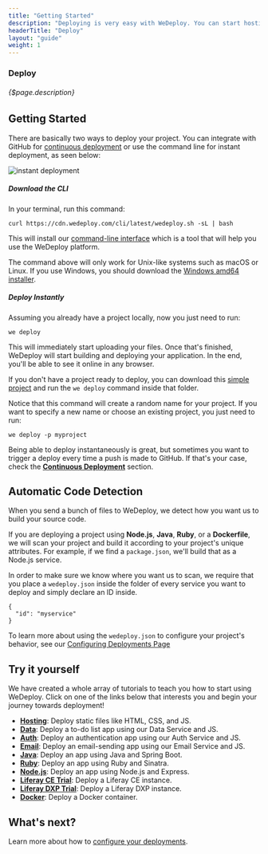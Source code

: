 ```yaml
---
title: "Getting Started"
description: "Deploying is very easy with WeDeploy. You can start hosting your project, building a database, or even authenticating users within a couple of minutes!"
headerTitle: "Deploy"
layout: "guide"
weight: 1
---
```


### Deploy

###### {$page.description}

<article id="1">

## Getting Started

There are basically two ways to deploy your project. You can integrate with GitHub for [continuous deployment](/docs/deploy/continuous-deployment/) or use the command line for instant deployment, as seen below:

![instant deployment](/images/blog/post-12--instant-deployment.gif)

##### Download the CLI

In your terminal, run this command:

```
curl https://cdn.wedeploy.com/cli/latest/wedeploy.sh -sL | bash
```

This will install our [command-line interface](/docs/intro/using-the-command-line/) which is a tool that will help you use the WeDeploy platform.

<aside>

The command above will only work for Unix-like systems such as macOS or Linux. If you use Windows, you should download the [Windows amd64 installer](https://bin.equinox.io/c/8WGbGy94JXa/cli-stable-windows-amd64.msi).

</aside>

##### Deploy Instantly

Assuming you already have a project locally, now you just need to run:

```
we deploy
```

This will immediately start uploading your files. Once that's finished, WeDeploy will start building and deploying your application. In the end, you'll be able to see it online in any browser.

<aside>

If you don't have a project ready to deploy, you can download this [simple project](https://github.com/wedeploy-examples/hosting-example/master.zip) and run the `we deploy` command inside that folder.

</aside>

Notice that this command will create a random name for your project. If you want to specify a new name or choose an existing project, you just need to run:

```
we deploy -p myproject
```

Being able to deploy instantaneously is great, but sometimes you want to trigger a deploy every time a push is made to GitHub. If that's your case, check the **[Continuous Deployment](/docs/deploy/continuous-deployment/)** section.

</article>

<article id="2">

## Automatic Code Detection

When you send a bunch of files to WeDeploy, we detect how you want us to build your source code.

If you are deploying a project using **Node.js**, **Java**, **Ruby**, or a **Dockerfile**, we will scan your project and build it according to your project's unique attributes. For example, if we find a `package.json`, we'll build that as a Node.js service.

In order to make sure we know where you want us to scan, we require that you place a `wedeploy.json` inside the folder of every service you want to deploy and simply declare an ID inside.

```application/json
{
  "id": "myservice"
}
```

<aside>

To learn more about using the `wedeploy.json` to configure your project's behavior, see our [Configuring Deployments Page](/docs/deploy/configuring-deployments/)

</aside>

</article>

<article id="5">

## Try it yourself

We have created a whole array of tutorials to teach you how to start using WeDeploy. Click on one of the links below that interests you and begin your journey towards deployment!

* **<a target="_blank" href="/tutorials/hosting/">Hosting</a>**: Deploy static files like HTML, CSS, and JS.
* **<a target="_blank" href="/tutorials/data-web/">Data</a>**: Deploy a to-do list app using our Data Service and JS.
* **<a target="_blank" href="/tutorials/auth-web/">Auth</a>**: Deploy an authentication app using our Auth Service and JS.
* **<a target="_blank" href="/tutorials/email-web/">Email</a>**: Deploy an email-sending app using our Email Service and JS.
* **<a target="_blank" href="/tutorials/java/">Java</a>**: Deploy an app using Java and Spring Boot.
* **<a target="_blank" href="/tutorials/ruby/">Ruby</a>**: Deploy an app using Ruby and Sinatra.
* **<a target="_blank" href="/tutorials/nodejs/">Node.js</a>**: Deploy an app using Node.js and Express.
* **<a target="_blank" href="/tutorials/liferay-ce/">Liferay CE Trial</a>**: Deploy a Liferay CE instance.
* **<a target="_blank" href="/tutorials/liferay-dxp/">Liferay DXP Trial</a>**: Deploy a Liferay DXP instance.
* **<a target="_blank" href="/tutorials/docker/">Docker</a>**: Deploy a Docker container.

</article>

## What's next?

Learn more about how to [configure your deployments](/docs/deploy/configuring-deployments/).
